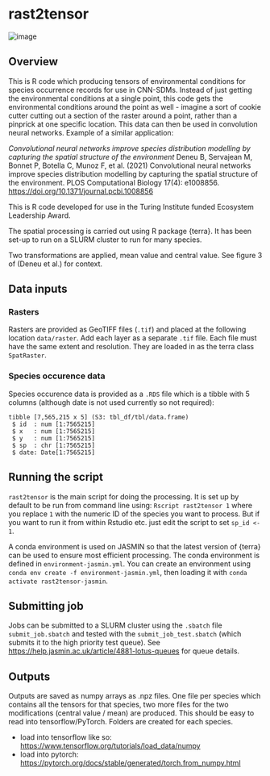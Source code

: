 # rast2tensor

![image](https://user-images.githubusercontent.com/17750766/226618471-010a9b68-eac8-4270-b087-a55b2da7bd68.png)

## Overview

This is R code which producing tensors of environmental conditions for species occurrence records for use in CNN-SDMs. Instead of just getting the environmental conditions at a single point, this code gets the environmental conditions around the point as well - imagine a sort of cookie cutter cutting out a section of the raster around a point, rather than a pinprick at one specific location. This data can then be used in convolution neural networks. Example of a similar application:

*Convolutional neural networks improve species distribution modelling by capturing the spatial structure of the environment*
Deneu B, Servajean M, Bonnet P, Botella C, Munoz F, et al. (2021) Convolutional neural networks improve species distribution modelling by capturing the spatial structure of the environment. PLOS Computational Biology 17(4): e1008856. https://doi.org/10.1371/journal.pcbi.1008856

This is R code developed for use in the Turing Institute funded Ecosystem Leadership Award.

The spatial processing is carried  out using R package {terra}. It has been set-up to run on a SLURM cluster to run for many species.

Two transformations are applied, mean value and central value. See figure 3 of (Deneu et al.) for context.

## Data inputs

### Rasters

Rasters are provided as GeoTIFF files (`.tif`) and placed at the following location `data/raster`. Add each layer as a separate `.tif` file. Each file must have the same extent and resolution. They are loaded in as the terra class `SpatRaster`. 

### Species occurence data

Species occurence data is provided as a `.RDS` file which is a tibble with 5 columns (although date is not used currently so not required): 

```
tibble [7,565,215 x 5] (S3: tbl_df/tbl/data.frame)
 $ id  : num [1:7565215] 
 $ x   : num [1:7565215]
 $ y   : num [1:7565215]
 $ sp  : chr [1:7565215]
 $ date: Date[1:7565215]
 ```
 
## Running the script

`rast2tensor` is the main script for doing the processing. It is set up by default to be run from command line using: `Rscript rast2tensor 1` where you replace `1` with the numeric ID of the species you want to process. But if you want to run it from within Rstudio etc. just edit the script to set `sp_id <- 1`.

A conda environment is used on JASMIN so that the latest version of {terra} can be used to ensure most efficient processing. The conda environment is defined in `environment-jasmin.yml`. You can create an environment using `conda env create -f environment-jasmin.yml`, then loading it with `conda activate rast2tensor-jasmin`.

## Submitting job

Jobs can be submitted to a SLURM cluster using the `.sbatch` file `submit_job.sbatch` and tested with the `submit_job_test.sbatch` (which submits it to the high priority test queue). See https://help.jasmin.ac.uk/article/4881-lotus-queues for queue details.

## Outputs

Outputs are saved as numpy arrays as .npz files. One file per species which contains all the tensors for that species, two more files for the two modifications (central value / mean) are produced. This should be easy to read into tensorflow/PyTorch. Folders are created for each species.

 * load into tensorflow like so: https://www.tensorflow.org/tutorials/load_data/numpy
 * load into pytorch: https://pytorch.org/docs/stable/generated/torch.from_numpy.html
